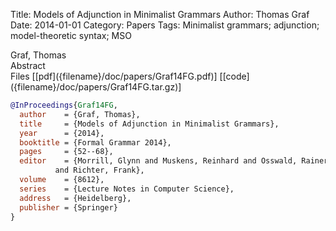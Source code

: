 Title: Models of Adjunction in Minimalist Grammars
Author: Thomas Graf
Date: 2014-01-01
Category: Papers
Tags: Minimalist grammars; adjunction; model-theoretic syntax; MSO

<div markdown class="authors">
Graf, Thomas
</div>

<div markdown class="abstract">
<span id="abstract-title">Abstract</span>

</div>

<div markdown class="files">
<span id="files-title">Files</span>
[[pdf]({filename}/doc/papers/Graf14FG.pdf)]
[[code]({filename}/doc/papers/Graf14FG.tar.gz)]
</div>

~~~bibtex
@InProceedings{Graf14FG,
  author	= {Graf, Thomas},
  title		= {Models of Adjunction in Minimalist Grammars},
  year		= {2014},
  booktitle	= {Formal Grammar 2014},
  pages		= {52--68},
  editor	= {Morrill, Glynn and Muskens, Reinhard and Osswald, Rainer
		  and Richter, Frank},
  volume	= {8612},
  series	= {Lecture Notes in Computer Science},
  address	= {Heidelberg},
  publisher	= {Springer}
}
~~~

